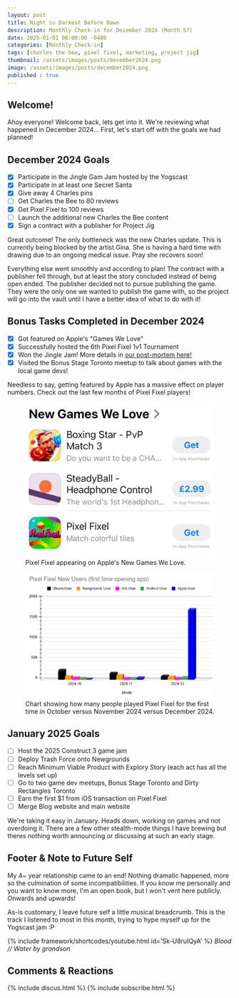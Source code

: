 ```yaml
---
layout: post
title: Night is Darkest Before Dawn
description: Monthly Check-in for December 2024 (Month 57)
date: 2025-01-01 06:00:00 -0400
categories: [Monthly Check-in]
tags: [charles the bee, pixel fixel, marketing, project jig]
thumbnail: /assets/images/posts/december2024.png
image: /assets/images/posts/december2024.png
published : true
---
```


## Welcome!
Ahoy everyone! Welcome back, lets get into it. We're reviewing what happened in December 2024... First, let's start off with the goals we had planned!

## December 2024 Goals 
  - [x] Participate in the Jingle Gam Jam hosted by the Yogscast
  - [x] Participate in at least one Secret Santa
  - [x] Give away 4 Charles pins
  - [ ] Get Charles the Bee to 80 reviews
  - [x] Get Pixel Fixel to 100 reviews
  - [ ] Launch the additional new Charles the Bee content
  - [x] Sign a contract with a publisher for Project Jig

Great outcome! The only bottleneck was the new Charles update. This is currently being blocked by the artist Gina. She is having a hard time with drawing due to an ongoing medical issue. Pray she recovers soon!

Everything else went smoothly and according to plan! The contract with a publisher fell through, but at least the story concluded instead of being open ended. The publisher decided not to pursue publishing the game. They were the only one we wanted to publish the game with, so the project will go into the vault until I have a better idea of what to do with it!


## Bonus Tasks Completed in December 2024
  - [x] Got featured on Apple's "Games We Love"
  - [x] Successfully hosted the 6th Pixel Fixel 1v1 Tournament
  - [x] Won the Jingle Jam! More details in [our post-mortem here!](/blog/2024-12-20-Trash-Force-Post-Mortem)
  - [x] Visited the Bonus Stage Toronto meetup to talk about games with the local game devs!

Needless to say, getting featured by Apple has a massive effect on player numbers. Check out the last few months of Pixel Fixel players! 

<figure>
  <img src="/assets/images/posts/GamesWeLove.png" alt="Image description">
  <figcaption>Pixel Fixel appearing on Apple's New Games We Love.</figcaption>
</figure>


<figure>
  <img src="/assets/images/posts/pixelstats2.png" alt="Image description">
  <figcaption>Chart showing how many people played Pixel Fixel for the first time in October versus November 2024 versus December 2024.</figcaption>
</figure>


## January 2025 Goals 
  - [ ] Host the 2025 Construct 3 game jam
  - [ ] Deploy Trash Force onto Newgrounds
  - [ ] Reach Minimum Viable Product with Explory Story (each act has all the levels set up)
  - [ ] Go to two game dev meetups, Bonus Stage Toronto and Dirty Rectangles Toronto
  - [ ] Earn the first $1 from iOS transaction on Pixel Fixel
  - [ ] Merge Blog website and main website

We're taking it easy in January. Heads down, working on games and not overdoing it. There are a few other stealth-mode things I have brewing but theres nothing worth announcing or discussing at such an early stage. 
 

## Footer & Note to Future Self
My 4~ year relationship came to an end! Nothing dramatic happened, more so the culmination of some incompatibilities. If you know me personally and you want to know more, I'm an open book, but I won't vent here publicly. Onwards and upwards!

As-is customary, I leave future self a little musical breadcrumb. This is the track I listened to most in this month, trying to hype myself up for the Yogscast jam :P

{% include framework/shortcodes/youtube.html id='Sk-U8ruIQyA' %}
_Blood // Water by grandson_

## Comments & Reactions

{% include discus.html %}
{% include subscribe.html %}